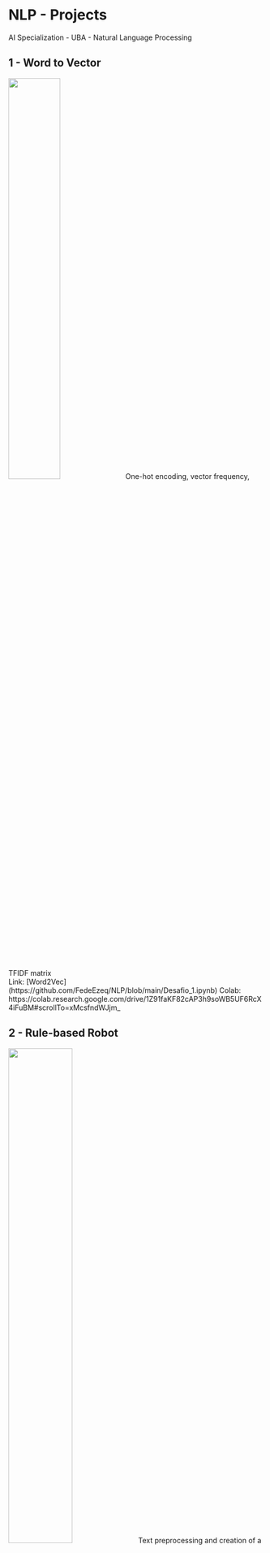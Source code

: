# NLP - Projects
AI Specialization - UBA - Natural Language Processing

## 1 - Word to Vector
<img src="https://user-images.githubusercontent.com/77301813/136676196-148029d8-41cc-4061-8fc2-a53210542bb4.PNG" width=45% height=45%>
One-hot encoding, vector frequency, TFIDF matrix <br/>
Link: [Word2Vec](https://github.com/FedeEzeq/NLP/blob/main/Desafio_1.ipynb)
Colab: https://colab.research.google.com/drive/1Z91faKF82cAP3h9soWB5UF6RcX4iFuBM#scrollTo=xMcsfndWJjm_


## 2 - Rule-based Robot
<img src="https://user-images.githubusercontent.com/77301813/136676513-f4a9dbf3-33d1-45d6-af60-bd61769eac8c.PNG" width=50% height=50%>
Text preprocessing and creation of a rule-based robot<br/>
Link: [Bot para Centro de Clases](https://github.com/FedeEzeq/NLP/blob/main/Desaf%C3%ADo_2.ipynb)
Colab:https://colab.research.google.com/drive/1sMfnnCTuiW3H5w9s02JrKcS7OfTTKB6V

## 3 - Creating Vectors (Falta, pedir a David. El del texto comunista)
<img src="https://user-images.githubusercontent.com/77301813/136676611-7883a95c-c830-473d-b4ef-2e18feeef4a0.PNG" width=45% height=45%>
Creating vectors with Gensim<br/>
Link: [Word2Vec](https://github.com/FedeEzeq/NLP/blob/main/Desaf%C3%ADo_3.ipynb)
Colab: https://colab.research.google.com/drive/1CJCncLoj9jv_WURykkbfqbXnL2A8cma4


## 4 - Text Prediction
<img src="https://user-images.githubusercontent.com/77301813/136676766-e9cb5cbb-fb42-448b-9e85-e2d0ccfe6737.PNG" width=35% height=35%>
RNN and text prediction<br/>

Link: [Text Prediction](https://github.com/FedeEzeq/NLP/blob/main/Desafio_4.ipynb/)



## 5 - Review Qualification
<img src="https://user-images.githubusercontent.com/77301813/136676915-0ad94456-a3c5-4310-9cac-2905233e0b1f.PNG" width=40% height=40%>
Using LSTM for user review qualification <br/>
Link: [Word2Vec](https://github.com/FedeEzeq/NLP/blob/main/Desafio_1.ipynb)
Colab: https://colab.research.google.com/drive/1-WF5a8iTsPbEXPahtY7Up2N4dMSpSxIR#scrollTo=N2OMmvbyT1t5


## 6 - Question and answers (QA) Bot
<img src="https://user-images.githubusercontent.com/77301813/136676980-4b40b02f-c1f5-4944-9251-81f93d4cbaf4.PNG" width=40% height=40%>
Sequence to Sequence and Question and Answers (QA) Bot application<br/>
Link: [QA Bot](https://github.com/FedeEzeq/NLP/blob/main/Desaf%C3%ADo_6.ipynb)
Colab: https://colab.research.google.com/drive/1vRXjr3jYBVEEnXcL7aHAREYhyZ99dOd_?usp=sharing
<br/>
<br/>

# Contact Information
Feel free to contact me by mail: fede.perusset@gmail.com <br/>
Hope you like my projects 😄!!


